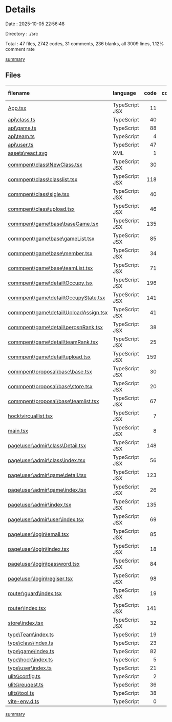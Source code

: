 # Details

Date : 2025-10-05 22:56:48

Directory : ./src

Total : 47 files,  2742 codes, 31 comments, 236 blanks, all 3009 lines, 1.12% comment rate

[summary](results.md)

## Files
| filename | language | code | comment | blank | total | comment rate |
| :--- | :--- | ---: | ---: | ---: | ---: | ---: |
| [App.tsx](../src\App.tsx) | TypeScript JSX | 11 | 0 | 2 | 13 | 0.00% |
| [api\class.ts](../src\api\class.ts) | TypeScript | 40 | 0 | 6 | 46 | 0.00% |
| [api\game.ts](../src\api\game.ts) | TypeScript | 88 | 0 | 23 | 111 | 0.00% |
| [api\team.ts](../src\api\team.ts) | TypeScript | 4 | 0 | 0 | 4 | 0.00% |
| [api\user.ts](../src\api\user.ts) | TypeScript | 47 | 0 | 3 | 50 | 0.00% |
| [assets\react.svg](../src\assets\react.svg) | XML | 1 | 0 | 0 | 1 | 0.00% |
| [commpent\class\NewClass.tsx](../src\commpent\class\NewClass.tsx) | TypeScript JSX | 30 | 0 | 1 | 31 | 0.00% |
| [commpent\class\classlist.tsx](../src\commpent\class\classlist.tsx) | TypeScript JSX | 118 | 1 | 13 | 132 | 0.84% |
| [commpent\class\sigle.tsx](../src\commpent\class\sigle.tsx) | TypeScript JSX | 40 | 0 | 1 | 41 | 0.00% |
| [commpent\class\upload.tsx](../src\commpent\class\upload.tsx) | TypeScript JSX | 46 | 0 | 6 | 52 | 0.00% |
| [commpent\game\base\baseGame.tsx](../src\commpent\game\base\baseGame.tsx) | TypeScript JSX | 135 | 0 | 16 | 151 | 0.00% |
| [commpent\game\base\gameList.tsx](../src\commpent\game\base\gameList.tsx) | TypeScript JSX | 85 | 1 | 5 | 91 | 1.16% |
| [commpent\game\base\member.tsx](../src\commpent\game\base\member.tsx) | TypeScript JSX | 34 | 1 | 2 | 37 | 2.86% |
| [commpent\game\base\teamList.tsx](../src\commpent\game\base\teamList.tsx) | TypeScript JSX | 71 | 1 | 5 | 77 | 1.39% |
| [commpent\game\detail\Occupy.tsx](../src\commpent\game\detail\Occupy.tsx) | TypeScript JSX | 196 | 9 | 22 | 227 | 4.39% |
| [commpent\game\detail\OccupyState.tsx](../src\commpent\game\detail\OccupyState.tsx) | TypeScript JSX | 141 | 7 | 13 | 161 | 4.73% |
| [commpent\game\detail\UploadAssign.tsx](../src\commpent\game\detail\UploadAssign.tsx) | TypeScript JSX | 41 | 0 | 1 | 42 | 0.00% |
| [commpent\game\detail\perosnRank.tsx](../src\commpent\game\detail\perosnRank.tsx) | TypeScript JSX | 38 | 0 | 4 | 42 | 0.00% |
| [commpent\game\detail\teamRank.tsx](../src\commpent\game\detail\teamRank.tsx) | TypeScript JSX | 25 | 0 | 3 | 28 | 0.00% |
| [commpent\game\detail\upload.tsx](../src\commpent\game\detail\upload.tsx) | TypeScript JSX | 159 | 0 | 11 | 170 | 0.00% |
| [commpent\proposal\base\base.tsx](../src\commpent\proposal\base\base.tsx) | TypeScript JSX | 30 | 0 | 3 | 33 | 0.00% |
| [commpent\proposal\base\store.tsx](../src\commpent\proposal\base\store.tsx) | TypeScript JSX | 20 | 0 | 1 | 21 | 0.00% |
| [commpent\proposal\base\teamlist.tsx](../src\commpent\proposal\base\teamlist.tsx) | TypeScript JSX | 67 | 0 | 8 | 75 | 0.00% |
| [hock\vircuallist.tsx](../src\hock\vircuallist.tsx) | TypeScript JSX | 7 | 0 | 2 | 9 | 0.00% |
| [main.tsx](../src\main.tsx) | TypeScript JSX | 8 | 0 | 5 | 13 | 0.00% |
| [page\user\admir\class\Detail.tsx](../src\page\user\admir\class\Detail.tsx) | TypeScript JSX | 148 | 0 | 7 | 155 | 0.00% |
| [page\user\admir\class\index.tsx](../src\page\user\admir\class\index.tsx) | TypeScript JSX | 56 | 0 | 2 | 58 | 0.00% |
| [page\user\admir\game\detail.tsx](../src\page\user\admir\game\detail.tsx) | TypeScript JSX | 123 | 0 | 7 | 130 | 0.00% |
| [page\user\admir\game\index.tsx](../src\page\user\admir\game\index.tsx) | TypeScript JSX | 26 | 0 | 0 | 26 | 0.00% |
| [page\user\admir\index.tsx](../src\page\user\admir\index.tsx) | TypeScript JSX | 135 | 0 | 9 | 144 | 0.00% |
| [page\user\admir\user\index.tsx](../src\page\user\admir\user\index.tsx) | TypeScript JSX | 69 | 0 | 9 | 78 | 0.00% |
| [page\user\login\email.tsx](../src\page\user\login\email.tsx) | TypeScript JSX | 85 | 0 | 4 | 89 | 0.00% |
| [page\user\login\index.tsx](../src\page\user\login\index.tsx) | TypeScript JSX | 18 | 0 | 0 | 18 | 0.00% |
| [page\user\login\password.tsx](../src\page\user\login\password.tsx) | TypeScript JSX | 84 | 0 | 5 | 89 | 0.00% |
| [page\user\login\regiser.tsx](../src\page\user\login\regiser.tsx) | TypeScript JSX | 98 | 0 | 3 | 101 | 0.00% |
| [router\guard\index.tsx](../src\router\guard\index.tsx) | TypeScript JSX | 19 | 0 | 0 | 19 | 0.00% |
| [router\index.tsx](../src\router\index.tsx) | TypeScript JSX | 141 | 0 | 1 | 142 | 0.00% |
| [store\index.tsx](../src\store\index.tsx) | TypeScript JSX | 32 | 1 | 1 | 34 | 3.03% |
| [type\Team\index.ts](../src\type\Team\index.ts) | TypeScript | 19 | 0 | 1 | 20 | 0.00% |
| [type\class\index.ts](../src\type\class\index.ts) | TypeScript | 23 | 0 | 1 | 24 | 0.00% |
| [type\game\index.ts](../src\type\game\index.ts) | TypeScript | 82 | 1 | 17 | 100 | 1.20% |
| [type\hock\index.ts](../src\type\hock\index.ts) | TypeScript | 5 | 0 | 0 | 5 | 0.00% |
| [type\user\index.ts](../src\type\user\index.ts) | TypeScript | 21 | 0 | 2 | 23 | 0.00% |
| [ulits\config.ts](../src\ulits\config.ts) | TypeScript | 2 | 0 | 0 | 2 | 0.00% |
| [ulits\reuqest.ts](../src\ulits\reuqest.ts) | TypeScript | 36 | 8 | 5 | 49 | 18.18% |
| [ulits\tool.ts](../src\ulits\tool.ts) | TypeScript | 38 | 0 | 5 | 43 | 0.00% |
| [vite-env.d.ts](../src\vite-env.d.ts) | TypeScript | 0 | 1 | 1 | 2 | 100.00% |

[summary](results.md)